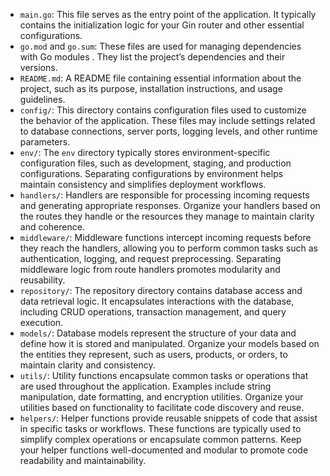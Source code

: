 - `main.go`: This file serves as the entry point of the application. It typically contains the initialization logic for your Gin router and other essential configurations.
- `go.mod` and `go.sum`: These files are used for managing dependencies with Go modules . They list the project’s dependencies and their versions.
- `README.md`: A README file containing essential information about the project, such as its purpose, installation instructions, and usage guidelines.
- `config/`: This directory contains configuration files used to customize the behavior of the application. These files may include settings related to database connections, server ports, logging levels, and other runtime parameters.
- `env/`: The `env` directory typically stores environment-specific configuration files, such as development, staging, and production configurations. Separating configurations by environment helps maintain consistency and simplifies deployment workflows.
- `handlers/`: Handlers are responsible for processing incoming requests and generating appropriate responses. Organize your handlers based on the routes they handle or the resources they manage to maintain clarity and coherence.
- `middleware/`: Middleware functions intercept incoming requests before they reach the handlers, allowing you to perform common tasks such as authentication, logging, and request preprocessing. Separating middleware logic from route handlers promotes modularity and reusability.
- `repository/`: The repository directory contains database access and data retrieval logic. It encapsulates interactions with the database, including CRUD operations, transaction management, and query execution.
- `models/`: Database models represent the structure of your data and define how it is stored and manipulated. Organize your models based on the entities they represent, such as users, products, or orders, to maintain clarity and consistency.
- `utils/`: Utility functions encapsulate common tasks or operations that are used throughout the application. Examples include string manipulation, date formatting, and encryption utilities. Organize your utilities based on functionality to facilitate code discovery and reuse.
- `helpers/`: Helper functions provide reusable snippets of code that assist in specific tasks or workflows. These functions are typically used to simplify complex operations or encapsulate common patterns. Keep your helper functions well-documented and modular to promote code readability and maintainability.